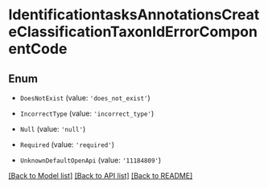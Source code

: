 # IdentificationtasksAnnotationsCreateClassificationTaxonIdErrorComponentCode


## Enum

* `DoesNotExist` (value: `'does_not_exist'`)

* `IncorrectType` (value: `'incorrect_type'`)

* `Null` (value: `'null'`)

* `Required` (value: `'required'`)

* `UnknownDefaultOpenApi` (value: `'11184809'`)

[[Back to Model list]](../README.md#documentation-for-models) [[Back to API list]](../README.md#documentation-for-api-endpoints) [[Back to README]](../README.md)
